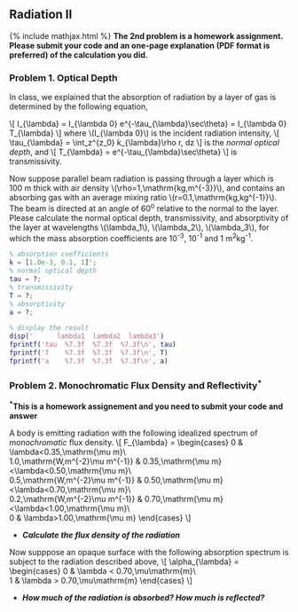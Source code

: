 ## Radiation II
{% include mathjax.html %}
**The 2nd problem is a homework assignment. Please submit your code and an one-page explanation (PDF format is preferred) of the calculation you did.**

### Problem 1. Optical Depth

In class, we explained that the absorption of radiation by a layer of gas is determined by the following equation,

\\[
I_{\lambda} = I_{\lambda 0} e^{-\tau_{\lambda}\sec\theta} = I_{\lambda 0} T_{\lambda}
\\]
where \\(I_{\lambda 0}\\) is the incident radiation intensity,
\\[
\tau_{\lambda} = \int_z^{z_0} k_{\lambda}\rho r\, dz
\\]
is the _normal optical depth_, and 
\\[
T_{\lambda} = e^{-\tau_{\lambda}\sec\theta} 
\\]
is transmissivity. 

Now suppose parallel beam radiation is passing through a layer which is 100 m thick with air density \\(\rho=1\,\mathrm{kg\,m^{-3}}\\), and contains an absorbing gas with an average mixing ratio \\(r=0.1\,\mathrm{kg\,kg^{-1}}\\). The beam is directed at an angle of 60<sup>o</sup> relative to the normal to the layer. Please calculate the normal optical depth, transmissivity, and absorptivity of the layer at wavelengths \\(\lambda_1\\), \\(\lambda_2\\), \\(\lambda_3\\), for which the mass absorption coefficients are 10<sup>-3</sup>, 10<sup>-1</sup> and 1 m<sup>2</sup>kg<sup>-1</sup>.

```matlab
% absorption coefficients
k = [1.0e-3, 0.1, 1]';
% normal optical depth
tau = ?;
% transmissivity
T = ?;
% absorptivity
a = ?;

% display the result
disp('      lambda1  lambda2  lambda3')
fprintf('tau  %7.3f  %7.3f  %7.3f\n', tau)
fprintf('T    %7.3f  %7.3f  %7.3f\n', T)
fprintf('a    %7.3f  %7.3f  %7.3f\n', a)
```

### Problem 2. Monochromatic Flux Density and Reflectivity<sup>*</sup>

**<sup>*</sup>This is a homework assignement and you need to submit your code and answer**

A body is emitting radiation with the following idealized spectrum of _monochromatic_ flux density.
\\[
F_{\lambda} = \begin{cases}
0  & \lambda<0.35\,\mathrm{\mu m}\\\
1.0\,\mathrm{W\,m^{-2}\mu m^{-1}} & 0.35\,\mathrm{\mu m}<\lambda<0.50\,\mathrm{\mu m}\\\
0.5\,\mathrm{W\,m^{-2}\mu m^{-1}} & 0.50\,\mathrm{\mu m}<\lambda<0.70\,\mathrm{\mu m}\\\
0.2\,\mathrm{W\,m^{-2}\mu m^{-1}} & 0.70\,\mathrm{\mu m}<\lambda<1.00\,\mathrm{\mu m}\\\
0 & \lambda>1.00\,\mathrm{\mu m}
\end{cases}
\\]

* _**Calculate the flux density of the radiation**_

Now supppose an opaque surface with the following absorption spectrum is subject to the radiation described above,
\\[
\alpha_{\lambda} = \begin{cases}
0 & \lambda < 0.70\,\mu\mathrm{m}\\\
1 & \lambda > 0.70\,\mu\mathrm{m}
\end{cases}
\\]

* _**How much of the radiation is absorbed? How much is reflected?**_



